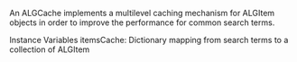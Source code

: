 An ALGCache implements a multilevel caching mechanism for ALGItem objects in order to improve the performance for common search terms.

Instance Variables
	itemsCache:	Dictionary 		mapping from search terms to a collection of ALGItem
